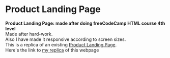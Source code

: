 # Product Landing Page
**Product Landing Page: made after doing freeCodeCamp HTML course 4th level** <br/>
Made after hard-work. <br/>
Also I have made it responsive according to screen sizes. <br/>
This is a replica of an existing [Product Landing Page](https://product-landing-page.freecodecamp.rocks/). <br/>
Here's the link to [my replica](https://kb0207.github.io/) of this webpage
